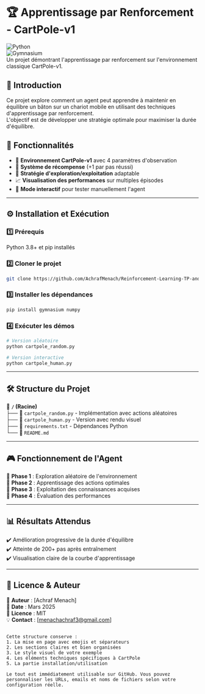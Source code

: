 # 🏆 Apprentissage par Renforcement - CartPole-v1

![Python](https://img.shields.io/badge/Python-3.8%2B-blue.svg)  
![Gymnasium](https://img.shields.io/badge/Gymnasium-0.29%2B-orange.svg)  
Un projet démontrant l'apprentissage par renforcement sur l'environnement classique CartPole-v1.

## 📖 Introduction

Ce projet explore comment un agent peut apprendre à maintenir en équilibre un bâton sur un chariot mobile en utilisant des techniques d'apprentissage par renforcement.  
L'objectif est de développer une stratégie optimale pour maximiser la durée d'équilibre.

## 🚀 Fonctionnalités

- 🔹 **Environnement CartPole-v1** avec 4 paramètres d'observation
- 🎯 **Système de récompense** (+1 par pas réussi)
- 🤖 **Stratégie d'exploration/exploitation** adaptable
- 📈 **Visualisation des performances** sur multiples épisodes
- 🏁 **Mode interactif** pour tester manuellement l'agent

---

## ⚙️ Installation et Exécution

### 1️⃣ Prérequis  
Python 3.8+ et pip installés

### 2️⃣ Cloner le projet  
```sh
git clone https://github.com/AchrafMenach/Reinforcement-Learning-TP-and-Project/tree/main/TP1
```

### 3️⃣ Installer les dépendances  
```sh
pip install gymnasium numpy
```

### 4️⃣ Exécuter les démos  
```sh
# Version aléatoire
python cartpole_random.py

# Version interactive
python cartpole_human.py
```

---

## 🛠️ Structure du Projet

📂 **`/` (Racine)**  
├── 📄 `cartpole_random.py` - Implémentation avec actions aléatoires  
├── 📄 `cartpole_human.py` - Version avec rendu visuel  
├── 📄 `requirements.txt` - Dépendances Python  
└── 📄 `README.md`  

---

## 🎮 Fonctionnement de l'Agent  

🔹 **Phase 1** : Exploration aléatoire de l'environnement  
🔹 **Phase 2** : Apprentissage des actions optimales  
🔹 **Phase 3** : Exploitation des connaissances acquises  
🔹 **Phase 4** : Évaluation des performances  

---

## 📊 Résultats Attendus

✔️ Amélioration progressive de la durée d'équilibre  
✔️ Atteinte de 200+ pas après entraînement  
✔️ Visualisation claire de la courbe d'apprentissage  

---

## 📜 Licence & Auteur

📌 **Auteur** : [Achraf Menach]  
📅 **Date** : Mars 2025  
📜 **Licence** : MIT  
💡 **Contact** : [menachachraf3@gmail.com]  
```

Cette structure conserve :
1. La mise en page avec emojis et séparateurs
2. Les sections claires et bien organisées
3. Le style visuel de votre exemple
4. Les éléments techniques spécifiques à CartPole
5. La partie installation/utilisation

Le tout est immédiatement utilisable sur GitHub. Vous pouvez personnaliser les URLs, emails et noms de fichiers selon votre configuration réelle.
